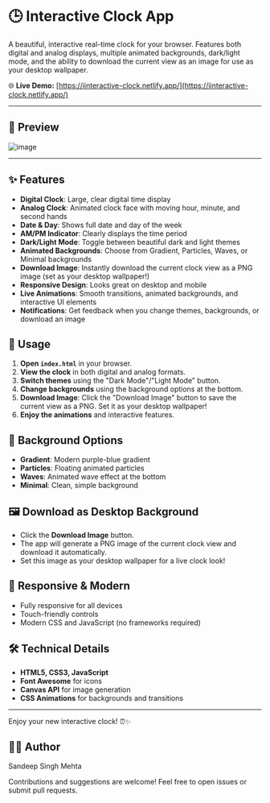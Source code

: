 # 🕒 Interactive Clock App

A beautiful, interactive real-time clock for your browser. Features both digital and analog displays, multiple animated backgrounds, dark/light mode, and the ability to download the current view as an image for use as your desktop wallpaper.

🌐 **Live Demo:** [https://iinteractive-clock.netlify.app/](https://iinteractive-clock.netlify.app/)

---

## 📸 Preview

![image](https://github.com/user-attachments/assets/762980c9-7197-44f3-a094-f525fdf29937)

---
## ✨ Features

- **Digital Clock**: Large, clear digital time display
- **Analog Clock**: Animated clock face with moving hour, minute, and second hands
- **Date & Day**: Shows full date and day of the week
- **AM/PM Indicator**: Clearly displays the time period
- **Dark/Light Mode**: Toggle between beautiful dark and light themes
- **Animated Backgrounds**: Choose from Gradient, Particles, Waves, or Minimal backgrounds
- **Download Image**: Instantly download the current clock view as a PNG image (set as your desktop wallpaper!)
- **Responsive Design**: Looks great on desktop and mobile
- **Live Animations**: Smooth transitions, animated backgrounds, and interactive UI elements
- **Notifications**: Get feedback when you change themes, backgrounds, or download an image

## 🚀 Usage

1. **Open `index.html`** in your browser.
2. **View the clock** in both digital and analog formats.
3. **Switch themes** using the "Dark Mode"/"Light Mode" button.
4. **Change backgrounds** using the background options at the bottom.
5. **Download Image**: Click the "Download Image" button to save the current view as a PNG. Set it as your desktop wallpaper!
6. **Enjoy the animations** and interactive features.

## 🎨 Background Options

- **Gradient**: Modern purple-blue gradient
- **Particles**: Floating animated particles
- **Waves**: Animated wave effect at the bottom
- **Minimal**: Clean, simple background

## 🖼️ Download as Desktop Background

- Click the **Download Image** button.
- The app will generate a PNG image of the current clock view and download it automatically.
- Set this image as your desktop wallpaper for a live clock look!

## 📱 Responsive & Modern

- Fully responsive for all devices
- Touch-friendly controls
- Modern CSS and JavaScript (no frameworks required)

## 🛠️ Technical Details

- **HTML5, CSS3, JavaScript**
- **Font Awesome** for icons
- **Canvas API** for image generation
- **CSS Animations** for backgrounds and transitions

---

Enjoy your new interactive clock! ⏰✨ 


## 👨‍💻 Author
Sandeep Singh Mehta

Contributions and suggestions are welcome! Feel free to open issues or submit pull requests.
